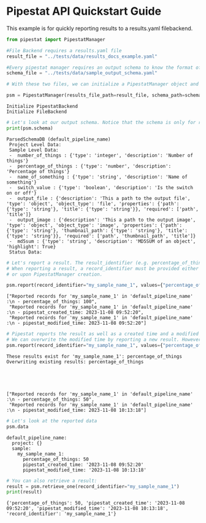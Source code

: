 # Pipestat API Quickstart Guide

This example is for quickly reporting results to a results.yaml filebackend.


```python
from pipestat import PipestatManager

#File Backend requires a results.yaml file
result_file = "../tests/data/results_docs_example.yaml"

#Every pipestat manager requires an output schema to know the format of results
schema_file = "../tests/data/sample_output_schema.yaml"

# With these two files, we can initialize a PipestatManager object and begin reporting results
```


```python
psm = PipestatManager(results_file_path=result_file, schema_path=schema_file)
```

    Initialize PipestatBackend
    Initialize FileBackend



```python
# Let's look at our output schema. Notice that the schema is only for reporting sample-level results
print(psm.schema)
```

    ParsedSchemaDB (default_pipeline_name)
     Project Level Data:
     Sample Level Data:
     -  number_of_things : {'type': 'integer', 'description': 'Number of things'}
     -  percentage_of_things : {'type': 'number', 'description': 'Percentage of things'}
     -  name_of_something : {'type': 'string', 'description': 'Name of something'}
     -  switch_value : {'type': 'boolean', 'description': 'Is the switch on or off'}
     -  output_file : {'description': 'This a path to the output file', 'type': 'object', 'object_type': 'file', 'properties': {'path': {'type': 'string'}, 'title': {'type': 'string'}}, 'required': ['path', 'title']}
     -  output_image : {'description': 'This a path to the output image', 'type': 'object', 'object_type': 'image', 'properties': {'path': {'type': 'string'}, 'thumbnail_path': {'type': 'string'}, 'title': {'type': 'string'}}, 'required': ['path', 'thumbnail_path', 'title']}
     -  md5sum : {'type': 'string', 'description': 'MD5SUM of an object', 'highlight': True}
     Status Data:



```python
# Let's report a result. The result_identifier (e.g. percentage_of_things) must be in the output schema.
# When reporting a result, a record_identifier must be provided either at the time of reporting 
# or upon PipestatManager creation.

psm.report(record_identifier="my_sample_name_1", values={"percentage_of_things": 100})
```




    ["Reported records for 'my_sample_name_1' in 'default_pipeline_name' :\n - percentage_of_things: 100",
     "Reported records for 'my_sample_name_1' in 'default_pipeline_name' :\n - pipestat_created_time: 2023-11-08 09:52:20",
     "Reported records for 'my_sample_name_1' in 'default_pipeline_name' :\n - pipestat_modified_time: 2023-11-08 09:52:20"]




```python
# Pipestat reports the result as well as a created time and a modified time.
# We can overwrite the modified time by reporting a new result. However, we MUST set the force_overwrite flag.
psm.report(record_identifier="my_sample_name_1", values={"percentage_of_things": 50}, force_overwrite=True)
```

    These results exist for 'my_sample_name_1': percentage_of_things
    Overwriting existing results: percentage_of_things





    ["Reported records for 'my_sample_name_1' in 'default_pipeline_name' :\n - percentage_of_things: 50",
     "Reported records for 'my_sample_name_1' in 'default_pipeline_name' :\n - pipestat_modified_time: 2023-11-08 10:13:18"]




```python
# Let's look at the reported data
psm.data
```




    default_pipeline_name:
      project: {}
      sample:
        my_sample_name_1:
          percentage_of_things: 50
          pipestat_created_time: '2023-11-08 09:52:20'
          pipestat_modified_time: '2023-11-08 10:13:18'





```python
# You can also retrieve a result:
result = psm.retrieve_one(record_identifier="my_sample_name_1")
print(result)
```

    {'percentage_of_things': 50, 'pipestat_created_time': '2023-11-08 09:52:20', 'pipestat_modified_time': '2023-11-08 10:13:18', 'record_identifier': 'my_sample_name_1'}



```python

```
